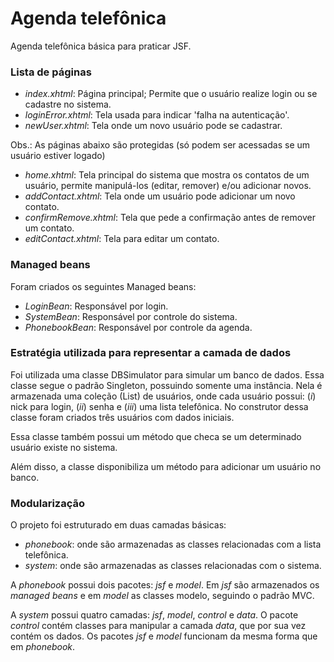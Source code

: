 # Agenda telefônica #

Agenda telefônica básica para praticar JSF.

### Lista de páginas ###

* *index.xhtml*: Página principal; Permite que o usuário realize login ou se cadastre no sistema.
* *loginError.xhtml*: Tela usada para indicar 'falha na autenticação'.
* *newUser.xhtml*: Tela onde um novo usuário pode se cadastrar.

Obs.: As páginas abaixo são protegidas (só podem ser acessadas se um usuário estiver logado)

* *home.xhtml*: Tela principal do sistema que mostra os contatos de um usuário, permite manipulá-los (editar, remover) e/ou adicionar novos.
* *addContact.xhtml*: Tela onde um usuário pode adicionar um novo contato.
* *confirmRemove.xhtml*: Tela que pede a confirmação antes de remover um contato.
* *editContact.xhtml*: Tela para editar um contato.


### Managed beans ###

Foram criados os seguintes Managed beans:

* *LoginBean*: Responsável por login.
* *SystemBean*: Responsável por controle do sistema.
* *PhonebookBean*: Responsável por controle da agenda.


### Estratégia utilizada para representar a camada de dados ###

Foi utilizada uma classe DBSimulator para simular um banco de dados. Essa classe segue o padrão Singleton, possuindo somente uma instância. Nela é armazenada uma coleção (List) de usuários, onde cada usuário possui: (*i*) nick para login, (*ii*) senha e (*iii*) uma lista telefônica. No construtor dessa classe foram criados três usuários com dados iniciais.

Essa classe também possui um método que checa se um determinado usuário existe no sistema.

Além disso, a classe disponibiliza um método para adicionar um usuário no banco.


### Modularização ###

O projeto foi estruturado em duas camadas básicas:

* *phonebook*: onde são armazenadas as classes relacionadas com a lista telefônica.
* *system*: onde são armazenadas as classes relacionadas com o sistema.

A *phonebook* possui dois pacotes: *jsf* e *model*. Em *jsf* são armazenados os *managed beans* e em *model* as classes modelo, seguindo o padrão MVC.

A *system* possui quatro camadas: *jsf*, *model*, *control* e *data*. O pacote *control* contém classes para manipular a camada *data*, que por sua vez contém os dados. Os pacotes *jsf* e *model* funcionam da mesma forma que em *phonebook*.

